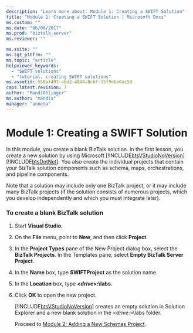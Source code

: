 ```yaml
---
description: "Learn more about: Module 1: Creating a SWIFT Solution"
title: "Module 1: Creating a SWIFT Solution | Microsoft Docs"
ms.custom: ""
ms.date: "06/08/2017"
ms.prod: "biztalk-server"
ms.reviewer: ""

ms.suite: ""
ms.tgt_pltfrm: ""
ms.topic: "article"
helpviewer_keywords: 
  - "SWIFT solutions"
  - "tutorial, creating SWIFT solutions"
ms.assetid: 550af497-abd2-4044-8c6f-15f9dba0ac5d
caps.latest.revision: 7
author: "MandiOhlinger"
ms.author: "mandia"
manager: "anneta"
---
```

# Module 1: Creating a SWIFT Solution
In this module, you create a blank BizTalk solution. In the first lesson, you create a new solution by using Microsoft [!INCLUDE[btsVStudioNoVersion](../../includes/btsvstudionoversion-md.md)][!INCLUDE[btsDotNet](../../includes/btsdotnet-md.md)]. You also create the individual projects that contain your BizTalk solution components such as schema, maps, orchestrations, and pipeline components.  
  
 Note that a solution may include only one BizTalk project, or it may include many BizTalk projects (if the solution consists of numerous projects, which you develop independently and which you must integrate later).  
  
### To create a blank BizTalk solution  
  
1. Start **Visual Studio**.  
  
2. On the **File** menu, point to **New**, and then click **Project**.  
  
3. In the **Project Types** pane of the New Project dialog box, select the **BizTalk Projects**. In the Templates pane, select **Empty BizTalk Server Project**.  
  
4. In the **Name** box, type **SWIFTProject** as the solution name.  
  
5. In the **Location** box, type **\<*drive*\>:\labs**.  
  
6. Click **OK** to open the new project.  
  
    [!INCLUDE[btsVStudioNoVersion](../../includes/btsvstudionoversion-md.md)] creates an empty solution in Solution Explorer and a new blank solution in the \<*drive*:\>\labs folder.  
  
   Proceed to [Module 2: Adding a New Schemas Project](../../adapters-and-accelerators/accelerator-swift/module-2-adding-a-new-schemas-project.md).
